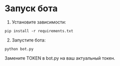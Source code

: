 # Запуск бота

1. Установите зависимости:
```
pip install -r requirements.txt
```

2. Запустите бота:
```
python bot.py
```

Замените TOKEN в bot.py на ваш актуальный токен.

